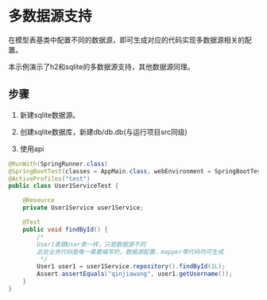 # 多数据源支持

在模型表基类中配置不同的数据源，即可生成对应的代码实现多数据源相关的配置。

本示例演示了h2和sqlite的多数据源支持，其他数据源同理。 

## 步骤
1. 新建sqlite数据源。
2. 创建sqlite数据库，新建db/db.db(与运行项目src同级)


3. 使用api

```java
@RunWith(SpringRunner.class)
@SpringBootTest(classes = AppMain.class, webEnvironment = SpringBootTest.WebEnvironment.RANDOM_PORT)
@ActiveProfiles("test")
public class User1ServiceTest {

    @Resource
    private User1Service user1Service;

    @Test
    public void findById() {
        /*
        User1表跟User表一样，只是数据源不同
        此处业务代码是唯一需要编写的，数据源配置，mapper等代码均可生成
         */
        User1 user1 = user1Service.repository().findById(1L);
        Assert.assertEquals("qinjiawang", user1.getUsername());
    }
}
```
